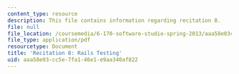 ```yaml
---
content_type: resource
description: This file contains information regarding recitation 8.
file: null
file_location: /coursemedia/6-170-software-studio-spring-2013/aaa58e03cc5e7fa146e1e9aa340af822_MIT6_170S13_rec8-RailsTes.pdf
file_type: application/pdf
resourcetype: Document
title: 'Recitation 8: Rails Testing'
uid: aaa58e03-cc5e-7fa1-46e1-e9aa340af822
---
```

